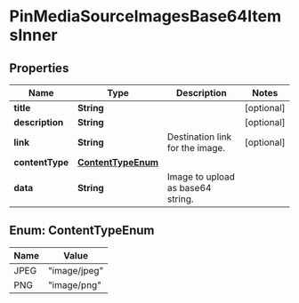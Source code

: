 

# PinMediaSourceImagesBase64ItemsInner


## Properties

| Name | Type | Description | Notes |
|------------ | ------------- | ------------- | -------------|
|**title** | **String** |  |  [optional] |
|**description** | **String** |  |  [optional] |
|**link** | **String** | Destination link for the image. |  [optional] |
|**contentType** | [**ContentTypeEnum**](#ContentTypeEnum) |  |  |
|**data** | **String** | Image to upload as base64 string. |  |



## Enum: ContentTypeEnum

| Name | Value |
|---- | -----|
| JPEG | &quot;image/jpeg&quot; |
| PNG | &quot;image/png&quot; |



